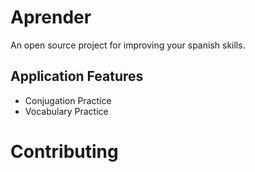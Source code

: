 # Aprender
An open source project for improving your spanish skills.

## Application Features
- Conjugation Practice
- Vocabulary Practice

# Contributing
